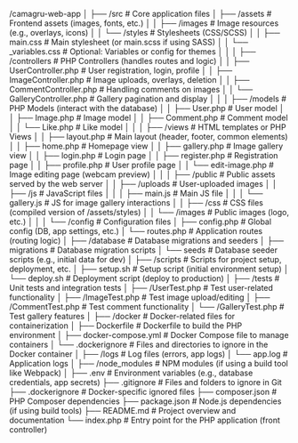/camagru-web-app
│
├── /src                          # Core application files
│   ├── /assets                   # Frontend assets (images, fonts, etc.)
│   │   ├── /images               # Image resources (e.g., overlays, icons)
│   │   └── /styles               # Stylesheets (CSS/SCSS)
│   │       ├── main.css          # Main stylesheet (or main.scss if using SASS)
│   │       └── _variables.css    # Optional: Variables or config for themes
│   │
│   ├── /controllers              # PHP Controllers (handles routes and logic)
│   │   ├── UserController.php    # User registration, login, profile
│   │   ├── ImageController.php   # Image uploads, overlays, deletion
│   │   ├── CommentController.php # Handling comments on images
│   │   └── GalleryController.php # Gallery pagination and display
│   │
│   ├── /models                   # PHP Models (interact with the database)
│   │   ├── User.php              # User model
│   │   ├── Image.php             # Image model
│   │   ├── Comment.php           # Comment model
│   │   └── Like.php              # Like model
│   │
│   ├── /views                    # HTML templates or PHP Views
│   │   ├── layout.php            # Main layout (header, footer, common elements)
│   │   ├── home.php              # Homepage view
│   │   ├── gallery.php           # Image gallery view
│   │   ├── login.php             # Login page
│   │   ├── register.php          # Registration page
│   │   ├── profile.php           # User profile page
│   │   └── edit-image.php        # Image editing page (webcam preview)
│   │
│   ├── /public                   # Public assets served by the web server
│   │   ├── /uploads              # User-uploaded images
│   │   ├── /js                   # JavaScript files
│   │   │   ├── main.js           # Main JS file
│   │   │   └── gallery.js        # JS for image gallery interactions
│   │   ├── /css                  # CSS files (compiled version of /assets/styles)
│   │   └── /images               # Public images (logo, etc.)
│   │
│   └── /config                   # Configuration files
│       ├── config.php            # Global config (DB, app settings, etc.)
│       └── routes.php            # Application routes (routing logic)
│
├── /database                     # Database migrations and seeders
│   ├── migrations                # Database migration scripts
│   └── seeds                     # Database seeder scripts (e.g., initial data for dev)
│
├── /scripts                      # Scripts for project setup, deployment, etc.
│   ├── setup.sh                  # Setup script (initial environment setup)
│   └── deploy.sh                 # Deployment script (deploy to production)
│
├── /tests                        # Unit tests and integration tests
│   ├── /UserTest.php             # Test user-related functionality
│   ├── /ImageTest.php            # Test image upload/editing
│   ├── /CommentTest.php          # Test comment functionality
│   └── /GalleryTest.php          # Test gallery features
│
├── /docker                       # Docker-related files for containerization
│   ├── Dockerfile                # Dockerfile to build the PHP environment
│   ├── docker-compose.yml        # Docker Compose file to manage containers
│   └── .dockerignore             # Files and directories to ignore in the Docker container
│
├── /logs                         # Log files (errors, app logs)
│   └── app.log                   # Application logs
│
├── /node_modules                 # NPM modules (if using a build tool like Webpack)
│
├── .env                          # Environment variables (e.g., database credentials, app secrets)
├── .gitignore                    # Files and folders to ignore in Git
├── .dockerignore                 # Docker-specific ignored files
├── composer.json                 # PHP Composer dependencies
├── package.json                  # Node.js dependencies (if using build tools)
├── README.md                     # Project overview and documentation
└── index.php                     # Entry point for the PHP application (front controller)


